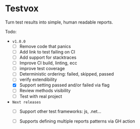 # Testvox

Turn test results into simple, human readable reports.

Todo:
- `v1.0.0`
  - [ ] Remove code that panics
  - [ ] Add link to test failing on CI
  - [ ] Add support for stacktraces
  - [ ] Improve CI build, linting, ecc
  - [ ] improve test coverage
  - [ ] Deterministic ordering: failed, skipped, passed
  - [ ] verify extendibility 
  - [x] Support setting passed and/or failed via flag
  - [ ] Review methods visibility
  - [ ] Test with real project

- `Next releases`
  - [ ] Support other test frameworks: js, .net...
  - [ ] Supports defining multiple reports patterns via GH action


